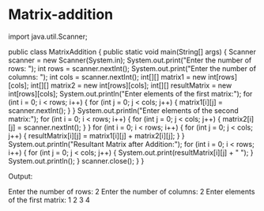 # Matrix-addition
import java.util.Scanner;

public class MatrixAddition {
    public static void main(String[] args) {
        Scanner scanner = new Scanner(System.in);
        System.out.print("Enter the number of rows: ");
        int rows = scanner.nextInt();
        System.out.print("Enter the number of columns: ");
        int cols = scanner.nextInt();
        int[][] matrix1 = new int[rows][cols];
        int[][] matrix2 = new int[rows][cols];
        int[][] resultMatrix = new int[rows][cols];
        System.out.println("Enter elements of the first matrix:");
        for (int i = 0; i < rows; i++) {
            for (int j = 0; j < cols; j++) {
                matrix1[i][j] = scanner.nextInt();
            }
        }
        System.out.println("Enter elements of the second matrix:");
        for (int i = 0; i < rows; i++) {
            for (int j = 0; j < cols; j++) {
                matrix2[i][j] = scanner.nextInt();
            }
        }
        for (int i = 0; i < rows; i++) {
            for (int j = 0; j < cols; j++) {
                resultMatrix[i][j] = matrix1[i][j] + matrix2[i][j];
            }
        }
        System.out.println("Resultant Matrix after Addition:");
        for (int i = 0; i < rows; i++) {
            for (int j = 0; j < cols; j++) {                System.out.print(resultMatrix[i][j] + " ");
            }
            System.out.println();
        }
        scanner.close();
    }
}

Output:

Enter the number of rows: 2
Enter the number of columns: 2
Enter elements of the first matrix:
1 2
3 4
